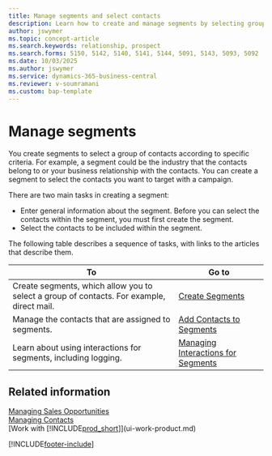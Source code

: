 ```yaml
---
title: Manage segments and select contacts
description: Learn how to create and manage segments by selecting groups of contacts based on specific criteria, enabling you to effectively target these segments in future campaigns.
author: jswymer
ms.topic: concept-article
ms.search.keywords: relationship, prospect
ms.search.forms: 5150, 5142, 5140, 5141, 5144, 5091, 5143, 5093, 5092
ms.date: 10/03/2025
ms.author: jswymer
ms.service: dynamics-365-business-central
ms.reviewer: v-soumramani
ms.custom: bap-template
---
```


# Manage segments

You create segments to select a group of contacts according to specific criteria. For example, a segment could be the industry that the contacts belong to or your business relationship with the contacts. You can create a segment to select the contacts you want to target with a campaign.

There are two main tasks in creating a segment:

* Enter general information about the segment. Before you can select the contacts within the segment, you must first create the segment.
* Select the contacts to be included within the segment.

The following table describes a sequence of tasks, with links to the articles that describe them.

| To | Go to |
|--|--|
| Create segments, which allow you to select a group of contacts. For example, direct mail. | [Create Segments](marketing-how-create-segment.md) |
| Manage the contacts that are assigned to segments. | [Add Contacts to Segments](marketing-add-contact-segment.md) |
| Learn about using interactions for segments, including logging. | [Managing Interactions for Segments](marketing-interaction-segments.md) |

## Related information

[Managing Sales Opportunities](marketing-manage-sales-opportunities.md)  
[Managing Contacts](marketing-contacts.md)  
[Work with [!INCLUDE[prod_short](includes/prod_short.md)]](ui-work-product.md)  

[!INCLUDE[footer-include](includes/footer-banner.md)]
